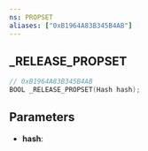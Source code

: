 ```yaml
---
ns: PROPSET
aliases: ["0xB1964A83B345B4AB"]
---
```

## _RELEASE_PROPSET

```c
// 0xB1964A83B345B4AB
BOOL _RELEASE_PROPSET(Hash hash);
```

## Parameters
* **hash**:
